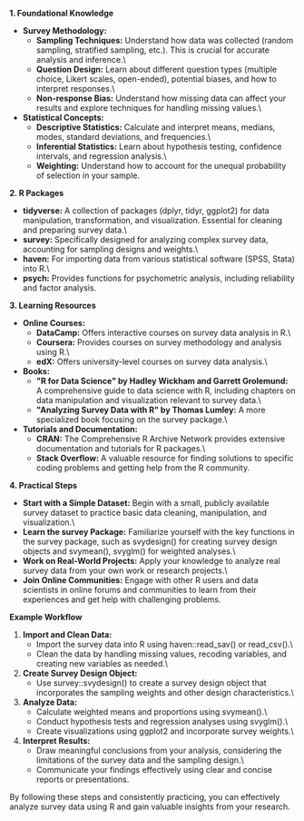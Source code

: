 **1. Foundational Knowledge**

-   **Survey Methodology:**
    -   **Sampling Techniques:** Understand how data was collected (random sampling, stratified sampling, etc.). This is crucial for accurate analysis and inference.\
    -   **Question Design:** Learn about different question types (multiple choice, Likert scales, open-ended), potential biases, and how to interpret responses.\
    -   **Non-response Bias:** Understand how missing data can affect your results and explore techniques for handling missing values.\
-   **Statistical Concepts:**
    -   **Descriptive Statistics:** Calculate and interpret means, medians, modes, standard deviations, and frequencies.\
    -   **Inferential Statistics:** Learn about hypothesis testing, confidence intervals, and regression analysis.\
    -   **Weighting:** Understand how to account for the unequal probability of selection in your sample.

**2. R Packages**

-   **tidyverse:** A collection of packages (dplyr, tidyr, ggplot2) for data manipulation, transformation, and visualization. Essential for cleaning and preparing survey data.\
-   **survey:** Specifically designed for analyzing complex survey data, accounting for sampling designs and weights.\
-   **haven:** For importing data from various statistical software (SPSS, Stata) into R.\
-   **psych:** Provides functions for psychometric analysis, including reliability and factor analysis.

**3. Learning Resources**

-   **Online Courses:**
    -   **DataCamp:** Offers interactive courses on survey data analysis in R.\
    -   **Coursera:** Provides courses on survey methodology and analysis using R.\
    -   **edX:** Offers university-level courses on survey data analysis.\
-   **Books:**
    -   **"R for Data Science" by Hadley Wickham and Garrett Grolemund:** A comprehensive guide to data science with R, including chapters on data manipulation and visualization relevant to survey data.\
    -   **"Analyzing Survey Data with R" by Thomas Lumley:** A more specialized book focusing on the survey package.\
-   **Tutorials and Documentation:**
    -   **CRAN:** The Comprehensive R Archive Network provides extensive documentation and tutorials for R packages.\
    -   **Stack Overflow:** A valuable resource for finding solutions to specific coding problems and getting help from the R community.

**4. Practical Steps**

-   **Start with a Simple Dataset:** Begin with a small, publicly available survey dataset to practice basic data cleaning, manipulation, and visualization.\
-   **Learn the survey Package:** Familiarize yourself with the key functions in the survey package, such as svydesign() for creating survey design objects and svymean(), svyglm() for weighted analyses.\
-   **Work on Real-World Projects:** Apply your knowledge to analyze real survey data from your own work or research projects.\
-   **Join Online Communities:** Engage with other R users and data scientists in online forums and communities to learn from their experiences and get help with challenging problems.

**Example Workflow**

1.  **Import and Clean Data:**
    -   Import the survey data into R using haven::read_sav() or read_csv().\
    -   Clean the data by handling missing values, recoding variables, and creating new variables as needed.\
2.  **Create Survey Design Object:**
    -   Use survey::svydesign() to create a survey design object that incorporates the sampling weights and other design characteristics.\
3.  **Analyze Data:**
    -   Calculate weighted means and proportions using svymean().\
    -   Conduct hypothesis tests and regression analyses using svyglm().\
    -   Create visualizations using ggplot2 and incorporate survey weights.\
4.  **Interpret Results:**
    -   Draw meaningful conclusions from your analysis, considering the limitations of the survey data and the sampling design.\
    -   Communicate your findings effectively using clear and concise reports or presentations.

By following these steps and consistently practicing, you can effectively analyze survey data using R and gain valuable insights from your research.
